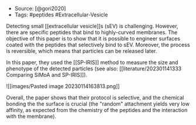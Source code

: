 
- Source: [@gori2020]
- Tags: #peptides #Extracellular-Vesicle 

Detecting small [[extracellular vesicle]]s (sEV) is challenging. However, there are specific peptides that bind to highly-curved membranes. The objective of this paper is to show that it is possible to engineer surfaces coated with the peptides that selectively bind to sEV. Moreover, the process is reversible, which means that particles can be released later. 

In this paper, they used the [[SP-IRIS]] method to measure the size and phenotype of the detected particles (see also: [[literature/202301141333 Comparing SiMoA and SP-IRIS]]). 

![[images/Pasted image 20230114163813.png]]

Overall, the paper shows that their protocol is selective, and the chemical bonding the the surface is crucial (the "random" attachment yields very low affinity, as expected from the chemistry of the peptides and the interaction with the membrane). 


